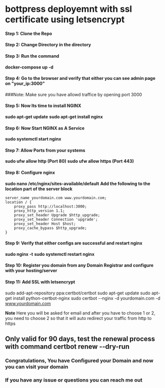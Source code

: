 # bottpress deployemnt with ssl certificate using letsencrypt

#### Step 1: Clone the Repo
#### Step 2: Change Directory in the directory 
#### Step 3: Run the command 
**docker-compose up -d**
#### Step 4: Go to the browser and verify that either you can see admin page on "your_ip:3000"
###Note: Make sure you have allowd traffice by opening port 3000
#### Step 5: Now Its time to install NGINX
**sudo apt-get update**
**sudo apt-get install nginx**
#### Step 6: Now Start NGINX as A Service
**sudo systemctl start nginx**
#### Step 7: Allow Ports from your systems
**sudo ufw allow http (Port 80)**
**sudo ufw allow https (Port 443)**
#### Step 8: Configure nginx 
**sudo nano /etc/nginx/sites-available/default**
**Add the following to the location part of the server block**
    
    server_name yourdomain.com www.yourdomain.com;
    location / {
        proxy_pass http://localhost:3000;
        proxy_http_version 1.1;
        proxy_set_header Upgrade $http_upgrade;
        proxy_set_header Connection 'upgrade';
        proxy_set_header Host $host;
        proxy_cache_bypass $http_upgrade;
    }
#### Step 9: Verify that either configs are successful and restart nginx 
**sudo nginx -t**
**sudo systemctl restart nginx**
#### Step 10: Register you domain from any Domain Registrar and configure with your hosting/server
#### Step 11: Add SSL with letsencrypt 
sudo add-apt-repository ppa:certbot/certbot
sudo apt-get update
sudo apt-get install python-certbot-nginx
sudo certbot --nginx -d yourdomain.com -d www.yourdomain.com

**Note** Here you will be asked for email and after you have to choose 1 or 2, you need to choose 2 so that it will auto redirect your traffic from http to https

**Only valid for 90 days, test the renewal process with command**
certbot renew --dry-run
---
### Congratulations, You have Configured your Domain and now you can visit your domain
### If you have any issue or questions you can reach me out
